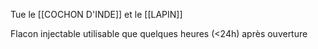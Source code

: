 Tue le [[COCHON D'INDE]] et le [[LAPIN]]

Flacon injectable utilisable que quelques heures (<24h) après ouverture